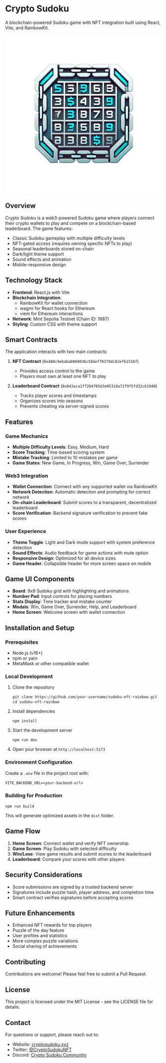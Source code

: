 # Crypto Sudoku

A blockchain-powered Sudoku game with NFT integration built using React, Vite, and RainbowKit.

![Crypto Sudoku NFT Game](https://raw.githubusercontent.com/isaacnewton123/sudoku-NFT/refs/heads/main/Removal-779.png)

## Overview

Crypto Sudoku is a web3-powered Sudoku game where players connect their crypto wallets to play and compete on a blockchain-based leaderboard. The game features:

- Classic Sudoku gameplay with multiple difficulty levels
- NFT-gated access (requires owning specific NFTs to play)
- Seasonal leaderboards stored on-chain
- Dark/light theme support
- Sound effects and animation
- Mobile-responsive design

## Technology Stack

- **Frontend**: React.js with Vite
- **Blockchain Integration**: 
  - RainbowKit for wallet connection
  - wagmi for React hooks for Ethereum
  - viem for Ethereum interactions
- **Network**: Mint Sepolia Testnet (Chain ID: 1687)
- **Styling**: Custom CSS with theme support

## Smart Contracts

The application interacts with two main contracts:

1. **NFT Contract** (`0x480c9ebaba0860036c584ef70379dc82efb151bf`)
   - Provides access control to the game
   - Players must own at least one NFT to play

2. **Leaderboard Contract** (`0x043aca1f7284705d3e05318a72f9f5fd32cb1940`)
   - Tracks player scores and timestamps
   - Organizes scores into seasons
   - Prevents cheating via server-signed scores

## Features

### Game Mechanics

- **Multiple Difficulty Levels**: Easy, Medium, Hard
- **Score Tracking**: Time-based scoring system
- **Mistake Tracking**: Limited to 10 mistakes per game
- **Game States**: New Game, In Progress, Win, Game Over, Surrender

### Web3 Integration

- **Wallet Connection**: Connect with any supported wallet via RainbowKit
- **Network Detection**: Automatic detection and prompting for correct network
- **On-chain Leaderboard**: Submit scores to a transparent, decentralized leaderboard
- **Score Verification**: Backend signature verification to prevent fake scores

### User Experience

- **Theme Toggle**: Light and Dark mode support with system preference detection
- **Sound Effects**: Audio feedback for game actions with mute option
- **Responsive Design**: Optimized for all device sizes
- **Game Header**: Collapsible header for more screen space on mobile

## Game UI Components

- **Board**: 9x9 Sudoku grid with highlighting and animations
- **Number Pad**: Input controls for placing numbers
- **Stats Display**: Time tracker and mistake counter
- **Modals**: Win, Game Over, Surrender, Help, and Leaderboard
- **Home Screen**: Welcome screen with wallet connection

## Installation and Setup

### Prerequisites

- Node.js (v16+)
- npm or yarn
- MetaMask or other compatible wallet

### Local Development

1. Clone the repository
   ```
   git clone https://github.com/your-username/sudoku-nft-rainbow.git
   cd sudoku-nft-rainbow
   ```

2. Install dependencies
   ```
   npm install
   ```

3. Start the development server
   ```
   npm run dev
   ```

4. Open your browser at `http://localhost:5173`

### Environment Configuration

Create a `.env` file in the project root with:

```
VITE_BACKEND_URL=<your-backend-url>
```

### Building for Production

```
npm run build
```

This will generate optimized assets in the `dist` folder.

## Game Flow

1. **Home Screen**: Connect wallet and verify NFT ownership
2. **Game Screen**: Play Sudoku with selected difficulty
3. **Win/Lose**: View game results and submit scores to the leaderboard
4. **Leaderboard**: Compare your scores with other players

## Security Considerations

- Score submissions are signed by a trusted backend server
- Signatures include puzzle hash, player address, and completion time
- Smart contract verifies signatures before accepting scores

## Future Enhancements

- Enhanced NFT rewards for top players
- Puzzle of the day feature
- User profiles and statistics
- More complex puzzle variations
- Social sharing of achievements

## Contributing

Contributions are welcome! Please feel free to submit a Pull Request.

## License

This project is licensed under the MIT License - see the LICENSE file for details.

## Contact

For questions or support, please reach out to:
- Website: [cryptosudoku.xyz](https://cryptosudoku.xyz)
- Twitter: [@CryptoSudokuNFT](https://twitter.com/Crypto_Sudoku)
- Discord: [Crypto Sudoku Community](https://discord.gg/8htQ6wn9Md)

